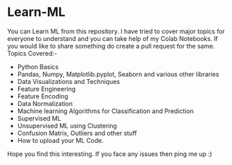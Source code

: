 # Learn-ML
You can Learn ML from this repository. I have tried to cover major topics for everyone to understand and you can take help of my Colab Notebooks. If you would like to share something do create a pull request for the same.
Topics Covered:-
* Python Basics
* Pandas, Numpy, Matplotlib.pyplot, Seaborn and various other libraries
* Data Visualizations and Techniques
* Feature Engineering
* Feature Encoding
* Data Normalization
* Machine learning Algorithms for Classification and Prediction
* Supervised ML
* Unsupervised ML using Clustering
* Confusion Matrix, Outliers and other stuff
* How to upload your ML Code.


Hope you find this interesting. If you face any issues then ping me up :)
